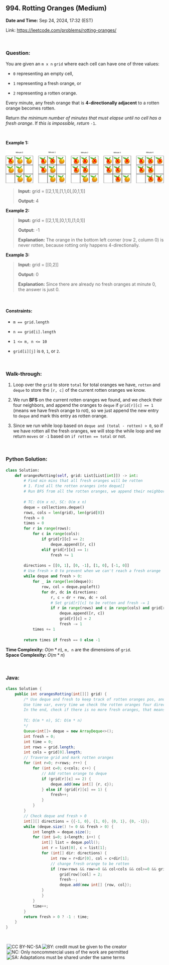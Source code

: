 ## 994. Rotting Oranges (Medium)
**Date and Time:** Sep 24, 2024, 17:32 (EST)

Link: https://leetcode.com/problems/rotting-oranges/

<br>

### Question:
You are given an `m x n` `grid` where each cell can have one of three values:

* `0` representing an empty cell,

* `1` representing a fresh orange, or

* `2` representing a rotten orange.

Every minute, any fresh orange that is **4-directionally adjacent** to a rotten orange becomes rotten.

Return _the minimum number of minutes that must elapse until no cell has a fresh orange_. If _this is impossible, return_ `-1`.

<br>

**Example 1:**

<img src='../images/994.png' width=650>

> **Input:** grid = [[2,1,1],[1,1,0],[0,1,1]]
> 
> **Output:** 4

**Example 2:**
> **Input:** grid = [[2,1,1],[0,1,1],[1,0,1]]
> 
> **Output:** -1
>
> **Explanation:** The orange in the bottom left corner (row 2, column 0) is never rotten, because rotting only happens 4-directionally.

**Example 3:**
> **Input:** grid = [[0,2]]
> 
> **Output:** 0
>
> **Explanation:** Since there are already no fresh oranges at minute 0, the answer is just 0.

<br>

#### Constraints:
* `m == grid.length`

* `n == grid[i].length`

* `1 <= m, n <= 10`

* `grid[i][j]` is `0`, `1`, or `2`.

<br>

### Walk-through: 
1. Loop over the `grid` to store `total` for total oranges we have, `rotten` and `deque` to store the `[r, c]` of the current rotten oranges we know.

2. We run **BFS** on the current rotten oranges we found, and we check their four neighbors, and append the oranges to `deque` if `grid[r][c] == 1` (means we have fresh orange to rot), so we just append the new entry to `deque` and mark this entry as rotten orange.

3. Since we run while loop based on `deque and (total - rotten) > 0`, so if we have rotten all the fresh oranges, we will stop the while loop and we return `moves` or `-1` based on `if rotten == total` or not.

<br>

### Python Solution:
```python
class Solution:
    def orangesRotting(self, grid: List[List[int]]) -> int:
        # Find min mins that all fresh oranges will be rotten
        # 1. Find all the rotten oranges into deque[]
        # Run BFS from all the rotten oranges, we append their neighbors into a deque[], update times += 1
        
        # TC: O(m x n), SC: O(m x n)
        deque = collections.deque()
        rows, cols = len(grid), len(grid[0])
        fresh = 0
        times = 0
        for r in range(rows):
            for c in range(cols):
                if grid[r][c] == 2:
                    deque.append([r, c])
                elif grid[r][c] == 1:
                    fresh += 1
        
        directions = [[0, 1], [0, -1], [1, 0], [-1, 0]]
        # Use fresh > 0 to prevent when we can't reach a fresh orange
        while deque and fresh > 0:
            for _ in range(len(deque)):
                row, col = deque.popleft()
                for dr, dc in directions:
                    r, c = dr + row, dc + col
                    # Set grid[r][c] to be rotten and fresh -= 1
                    if r in range(rows) and c in range(cols) and grid[r][c] == 1:
                        deque.append([r, c])
                        grid[r][c] = 2
                        fresh -= 1
            times += 1
        
        return times if fresh == 0 else -1
```
**Time Complexity:** $O(m * n)$, `m, n` are the dimensions of `grid`. <br>
**Space Complexity:** $O(m * n)$

<br>

### Java:
```java
class Solution {
    public int orangesRotting(int[][] grid) {
        /* Use deque and fresh to keep track of rotten oranges pos, and # of fresh oranges we have
        Use time var, every time we check the rotten oranges four directions, save their pos into deque[]
        In the end, check if there is no more fresh oranges, that means we have no more oranges

        TC: O(m * n), SC: O(m * n)
        */
        Queue<int[]> deque = new ArrayDeque<>();
        int fresh = 0;
        int time = 0;
        int rows = grid.length;
        int cols = grid[0].length;
        // Traverse grid and mark rotten oranges
        for (int r=0; r<rows; r++) {
            for (int c=0; c<cols; c++) {
                // Add rotten orange to deque
                if (grid[r][c] == 2) {
                    deque.add(new int[] {r, c});
                } else if (grid[r][c] == 1) {
                    fresh++;
                }
            }
        }
        // Check deque and fresh > 0
        int[][] directions = {{-1, 0}, {1, 0}, {0, 1}, {0, -1}};
        while (deque.size() != 0 && fresh > 0) {
            int length = deque.size();
            for (int i=0; i<length; i++) {
                int[] list = deque.poll();
                int r = list[0], c = list[1];
                for (int[] dir: directions) {
                    int row = r+dir[0], col = c+dir[1];
                    // change fresh orange to be rotten
                    if (row<rows && row>=0 && col<cols && col>=0 && grid[row][col] == 1) {
                        grid[row][col] = 2;
                        fresh--;
                        deque.add(new int[] {row, col});
                }
                }
            }
            time++;
        }
        return fresh > 0 ? -1 : time;
    }
}
```

<br>

<img style="height:22px!important;margin-left:3px;vertical-align:text-bottom;" src="https://mirrors.creativecommons.org/presskit/icons/cc.svg?ref=chooser-v1" alt="CC BY-NC-SA" title="CC BY-NC-SA"><img style="height:22px!important;margin-left:3px;vertical-align:text-bottom;" src="https://mirrors.creativecommons.org/presskit/icons/by.svg?ref=chooser-v1" alt="BY: credit must be given to the creator" title="BY: credit must be given to the creator"><img style="height:22px!important;margin-left:3px;vertical-align:text-bottom;" src="https://mirrors.creativecommons.org/presskit/icons/nc.svg?ref=chooser-v1" alt="NC: Only noncommercial uses of the work are permitted" title="NC: Only noncommercial uses of the work are permitted"><img style="height:22px!important;margin-left:3px;vertical-align:text-bottom;" src="https://mirrors.creativecommons.org/presskit/icons/sa.svg?ref=chooser-v1" alt="SA: Adaptations must be shared under the same terms" title="SA: Adaptations must be shared under the same terms">